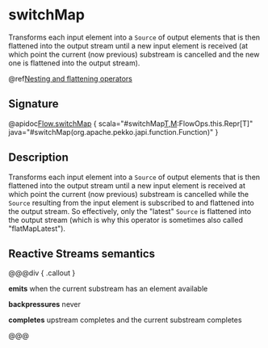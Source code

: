 # switchMap

Transforms each input element into a `Source` of output elements that is then flattened into the output stream until a new input element is received (at which point the current (now previous) substream is cancelled and the new one is flattened into the output stream).

@ref[Nesting and flattening operators](../index.md#nesting-and-flattening-operators)

## Signature

@apidoc[Flow.switchMap](Flow) { scala="#switchMap[T,M](f:Out=%3Eorg.apache.pekko.stream.Graph[org.apache.pekko.stream.SourceShape[T],M]):FlowOps.this.Repr[T]" java="#switchMap(org.apache.pekko.japi.function.Function)" } 

## Description

Transforms each input element into a `Source` of output elements that is then flattened into the output stream until a 
new input element is received at which point the current (now previous) substream is cancelled while the `Source` resulting
from the input element is subscribed to and flattened into the output stream. So effectively, only the "latest" `Source`
is flattened into the output stream (which is why this  operator is sometimes also called "flatMapLatest").

## Reactive Streams semantics

@@@div { .callout }

**emits** when the current substream has an element available

**backpressures** never

**completes** upstream completes and the current substream completes

@@@


